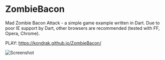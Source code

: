 ZombieBacon
===========

Mad Zombie Bacon Attack - a simple game example written in Dart. Due to poor IE support by Dart, other browsers are recommended (tested with FF, Opera, Chrome).

PLAY: https://kondrak.github.io/ZombieBacon/

![Screenshot](https://kondrak.github.io/ZombieBacon/shot.png?raw=true)
